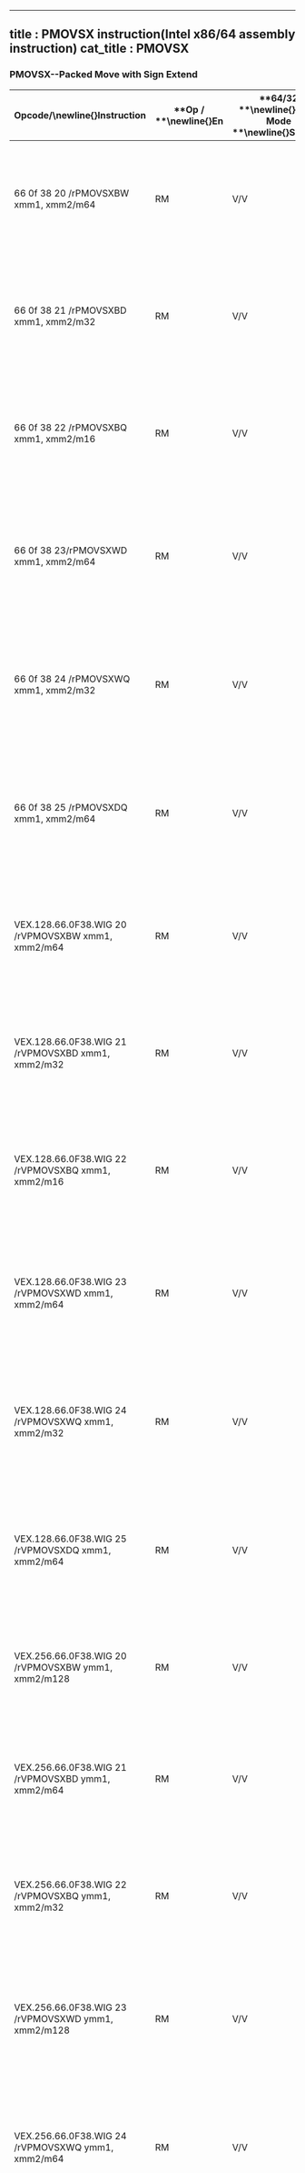 ----------------------------
title : PMOVSX instruction(Intel x86/64 assembly instruction)
cat_title : PMOVSX
----------------------------
### PMOVSX--Packed Move with Sign Extend 


|**Opcode/**\newline{}**Instruction**|**Op / **\newline{}**En**|**64/32 **\newline{}**bit Mode **\newline{}**Support**|**CPUID **\newline{}**Feature **\newline{}**Flag**|**Description**|
|------------------------------------|-------------------------|------------------------------------------------------|--------------------------------------------------|---------------|
|66 0f 38 20 /rPMOVSXBW xmm1, xmm2/m64|RM|V/V|SSE4_1|Sign extend 8 packed 8-bit integers in the low 8 bytes of xmm2/m64 to 8 packed 16-bit integers in xmm1.|
|66 0f 38 21 /rPMOVSXBD xmm1, xmm2/m32|RM|V/V|SSE4_1|Sign extend 4 packed 8-bit integers in the low 4 bytes of xmm2/m32 to 4 packed 32-bit integers in xmm1.|
|66 0f 38 22 /rPMOVSXBQ xmm1, xmm2/m16|RM|V/V|SSE4_1|Sign extend 2 packed 8-bit integers in the low 2 bytes of xmm2/m16 to 2 packed 64-bit integers in xmm1.|
|66 0f 38 23/rPMOVSXWD xmm1, xmm2/m64|RM|V/V|SSE4_1|Sign extend 4 packed 16-bit integers in the low 8 bytes of xmm2/m64 to 4 packed 32-bit integers in xmm1.|
|66 0f 38 24 /rPMOVSXWQ xmm1, xmm2/m32|RM|V/V|SSE4_1|Sign extend 2 packed 16-bit integers in the low 4 bytes of xmm2/m32 to 2 packed 64-bit integers in xmm1.|
|66 0f 38 25 /rPMOVSXDQ xmm1, xmm2/m64|RM|V/V|SSE4_1|Sign extend 2 packed 32-bit integers in the low 8 bytes of xmm2/m64 to 2 packed 64-bit integers in xmm1.|
|VEX.128.66.0F38.WIG 20 /rVPMOVSXBW xmm1, xmm2/m64|RM|V/V|AVX|Sign extend 8 packed 8-bit integers in the low 8 bytes of xmm2/m64 to 8 packed 16-bit integers in xmm1.|
|VEX.128.66.0F38.WIG 21 /rVPMOVSXBD xmm1, xmm2/m32|RM|V/V|AVX|Sign extend 4 packed 8-bit integers in the low 4 bytes of xmm2/m32 to 4 packed 32-bit integers in xmm1.|
|VEX.128.66.0F38.WIG 22 /rVPMOVSXBQ xmm1, xmm2/m16|RM|V/V|AVX|Sign extend 2 packed 8-bit integers in the low 2 bytes of xmm2/m16 to 2 packed 64-bit integers in xmm1.|
|VEX.128.66.0F38.WIG 23 /rVPMOVSXWD xmm1, xmm2/m64|RM|V/V|AVX|Sign extend 4 packed 16-bit integers in the low 8 bytes of xmm2/m64 to 4 packed 32-bit integers in xmm1.|
|VEX.128.66.0F38.WIG 24 /rVPMOVSXWQ xmm1, xmm2/m32|RM|V/V|AVX|Sign extend 2 packed 16-bit integers in the low 4 bytes of xmm2/m32 to 2 packed 64-bit integers in xmm1.|
|VEX.128.66.0F38.WIG 25 /rVPMOVSXDQ xmm1, xmm2/m64|RM|V/V|AVX|Sign extend 2 packed 32-bit integers in the low 8 bytes of xmm2/m64 to 2 packed 64-bit integers in xmm1.|
|VEX.256.66.0F38.WIG 20 /rVPMOVSXBW ymm1, xmm2/m128|RM|V/V|AVX2|Sign extend 16 packed 8-bit integers in xmm2/m128 to 16 packed 16-bit integers in ymm1.|
|VEX.256.66.0F38.WIG 21 /rVPMOVSXBD ymm1, xmm2/m64|RM|V/V|AVX2|Sign extend 8 packed 8-bit integers in the low 8 bytes of xmm2/m64 to 8 packed 32-bit integers in ymm1.|
|VEX.256.66.0F38.WIG 22 /rVPMOVSXBQ ymm1, xmm2/m32|RM|V/V|AVX2|Sign extend 4 packed 8-bit integers in the low 4 bytes of xmm2/m32 to 4 packed 64-bit integers in ymm1.|
|VEX.256.66.0F38.WIG 23 /rVPMOVSXWD ymm1, xmm2/m128|RM|V/V|AVX2|Sign extend 8 packed 16-bit integers in the low 16 bytes of xmm2/m128 to 8 packed 32-bit integers in ymm1.|
|VEX.256.66.0F38.WIG 24 /rVPMOVSXWQ ymm1, xmm2/m64|RM|V/V|AVX2|Sign extend 4 packed 16-bit integers in the low 8 bytes of xmm2/m64 to 4 packed 64-bit integers in ymm1.|
|VEX.256.66.0F38.WIG 25 /rVPMOVSXDQ ymm1, xmm2/m128|RM|V/V|AVX2|Sign extend 4 packed 32-bit integers in the low 16 bytes of xmm2/m128 to 4 packed 64-bit integers in ymm1.|
|EVEX.128.66.0F38.WIG 20 /rVPMOVSXBW xmm1 {k1}{z}, xmm2/m64|HVM|V/V|AVX512VLAVX512BW|Sign extend 8 packed 8-bit integers in xmm2/m64 to 8 packed 16-bit integers in zmm1.|
|EVEX.256.66.0F38.WIG 20 /rVPMOVSXBW ymm1 {k1}{z}, xmm2/m128|HVM|V/V|AVX512VLAVX512BW|Sign extend 16 packed 8-bit integers in xmm2/m128 to 16 packed 16-bit integers in ymm1.|
|EVEX.512.66.0F38.WIG 20 /rVPMOVSXBW zmm1 {k1}{z}, ymm2/m256|HVM|V/V|AVX512BW|Sign extend 32 packed 8-bit integers in ymm2/m256 to 32 packed 16-bit integers in zmm1.|
|EVEX.128.66.0F38.WIG 21 /rVPMOVSXBD xmm1 {k1}{z}, xmm2/m32|QVM|V/V|AVX512VLAVX512F|Sign extend 4 packed 8-bit integers in the low 4 bytes of xmm2/m32 to 4 packed 32-bit integers in xmm1 subject to writemask k1.|


|**Opcode/**\newline{}**Instruction**|**Op / **\newline{}**En**|**64/32 **\newline{}**bit Mode **\newline{}**Support**|**CPUID **\newline{}**Feature **\newline{}**Flag**|**Description**|
|------------------------------------|-------------------------|------------------------------------------------------|--------------------------------------------------|---------------|
|EVEX.256.66.0F38.WIG 21 /rVPMOVSXBD ymm1 {k1}{z}, xmm2/m64|QVM|V/V|AVX512VLAVX512F|Sign extend 8 packed 8-bit integers in the low 8 bytes of xmm2/m64 to 8 packed 32-bit integers in ymm1 subject to writemask k1.|
|EVEX.512.66.0F38.WIG 21 /rVPMOVSXBD zmm1 {k1}{z}, xmm2/m128|QVM|V/V|AVX512F|Sign extend 16 packed 8-bit integers in the low 16 bytes of xmm2/m128 to 16 packed 32-bit integers in zmm1 subject to writemask k1.|
|EVEX.128.66.0F38.WIG 22 /rVPMOVSXBQ xmm1 {k1}{z}, xmm2/m16|OVM|V/V|AVX512VLAVX512F|Sign extend 2 packed 8-bit integers in the low 2 bytes of xmm2/m16 to 2 packed 64-bit integers in xmm1 subject to writemask k1.|
|EVEX.256.66.0F38.WIG 22 /rVPMOVSXBQ ymm1 {k1}{z}, xmm2/m32|OVM|V/V|AVX512VLAVX512F|Sign extend 4 packed 8-bit integers in the low 4 bytes of xmm2/m32 to 4 packed 64-bit integers in ymm1 subject to writemask k1.|
|EVEX.512.66.0F38.WIG 22 /rVPMOVSXBQ zmm1 {k1}{z}, xmm2/m64|OVM|V/V|AVX512F|Sign extend 8 packed 8-bit integers in the low 8 bytes of xmm2/m64 to 8 packed 64-bit integers in zmm1 subject to writemask k1.|
|EVEX.128.66.0F38.WIG 23 /rVPMOVSXWD xmm1 {k1}{z}, xmm2/m64|HVM|V/V|AVX512VLAVX512F|Sign extend 4 packed 16-bit integers in the low 8 bytes of ymm2/mem to 4 packed 32-bit integers in xmm1 subject to writemask k1.|
|EVEX.256.66.0F38.WIG 23 /rVPMOVSXWD ymm1 {k1}{z}, xmm2/m128|HVM|V/V|AVX512VLAVX512F|Sign extend 8 packed 16-bit integers in the low 16 bytes of ymm2/m128 to 8 packed 32-bit integers in ymm1 subject to writemask k1.|
|EVEX.512.66.0F38.WIG 23 /rVPMOVSXWD zmm1 {k1}{z}, ymm2/m256|HVM|V/V|AVX512F|Sign extend 16 packed 16-bit integers in the low 32 bytes of ymm2/m256 to 16 packed 32-bit integers in zmm1 subject to writemask k1. |
|EVEX.128.66.0F38.WIG 24 /rVPMOVSXWQ xmm1 {k1}{z}, xmm2/m32|QVM|V/V|AVX512VLAVX512F|Sign extend 2 packed 16-bit integers in the low 4 bytes of xmm2/m32 to 2 packed 64-bit integers in xmm1 subject to writemask k1.|
|EVEX.256.66.0F38.WIG 24 /rVPMOVSXWQ ymm1 {k1}{z}, xmm2/m64|QVM|V/V|AVX512VLAVX512F|Sign extend 4 packed 16-bit integers in the low 8 bytes of xmm2/m64 to 4 packed 64-bit integers in ymm1 subject to writemask k1.|
|EVEX.512.66.0F38.WIG 24 /rVPMOVSXWQ zmm1 {k1}{z}, xmm2/m128|QVM|V/V|AVX512F|Sign extend 8 packed 16-bit integers in the low 16 bytes of xmm2/m128 to 8 packed 64-bit integers in zmm1 subject to writemask k1.|
|EVEX.128.66.0F38.W0 25 /rVPMOVSXDQ xmm1 {k1}{z}, xmm2/m64|HVM|V/V|AVX512VLAVX512F|Sign extend 2 packed 32-bit integers in the low 8 bytes of xmm2/m64 to 2 packed 64-bit integers in zmm1 using writemask k1.|
|EVEX.256.66.0F38.W0 25 /rVPMOVSXDQ ymm1 {k1}{z}, xmm2/m128|HVM|V/V|AVX512VLAVX512F|Sign extend 4 packed 32-bit integers in the low 16 bytes of xmm2/m128 to 4 packed 64-bit integers in zmm1 using writemask k1.|
|EVEX.512.66.0F38.W0 25 /rVPMOVSXDQ zmm1 {k1}{z}, ymm2/m256|HVM|V/V|AVX512F|Sign extend 8 packed 32-bit integers in the low 32 bytes of ymm2/m256 to 8 packed 64-bit integers in zmm1 using writemask k1. |
### Instruction Operand Encoding


|Op/En|Operand 1|Operand 2|Operand 3|Operand 4|
|-----|---------|---------|---------|---------|
|RM|ModRM:reg (w)|ModRM:r/m (r)|NA|NA|
|HVM, QVM, OVM|ModRM:reg (w)|ModRM:r/m (r)|NA|NA|
### Description


Legacy and VEX encoded versions: Packed byte, word, or dword integers in the low bytes of the source operand (second operand) are sign extended to word, dword, or quadword integers and stored in packed signed bytes the destination operand.

128-bit Legacy SSE version: Bits (MAX_VL-1:128) of the corresponding destination register remain unchanged.

VEX.128 and EVEX.128 encoded versions: Bits (MAX_VL-1:128) of the corresponding destination register are zeroed.

VEX.256 and EVEX.256 encoded versions: Bits (MAX_VL-1:256) of the corresponding destination register are zeroed. 

EVEX encoded versions: Packed byte, word or dword integers starting from the low bytes of the source operand (second operand) are sign extended to word, dword or quadword integers and stored to the destination operand under the writemask. The destination register is XMM, YMM or ZMM Register.

Note: VEX.vvvv and EVEX.vvvv are reserved and must be 1111b otherwise instructions will #UD.


### Operation
#### Packed_Sign_Extend_BYTE_to_WORD(DEST, SRC)
```info-verb
DEST[15:0] <- SignExtend(SRC[7:0]);
DEST[31:16] <- SignExtend(SRC[15:8]);
DEST[47:32]  <-SignExtend(SRC[23:16]);
DEST[63:48]  <-SignExtend(SRC[31:24]);
DEST[79:64]  <-SignExtend(SRC[39:32]);
DEST[95:80] <- SignExtend(SRC[47:40]);
DEST[111:96] <- SignExtend(SRC[55:48]);
DEST[127:112]  <-SignExtend(SRC[63:56]);
```
#### Packed_Sign_Extend_BYTE_to_DWORD(DEST, SRC)
```info-verb
DEST[31:0]  <-SignExtend(SRC[7:0]);
DEST[63:32]  <-SignExtend(SRC[15:8]);
DEST[95:64] <- SignExtend(SRC[23:16]);
DEST[127:96]  <-SignExtend(SRC[31:24]);
```
#### Packed_Sign_Extend_BYTE_to_QWORD(DEST, SRC)
```info-verb
DEST[63:0] <- SignExtend(SRC[7:0]);
DEST[127:64]  <-SignExtend(SRC[15:8]);
```
#### Packed_Sign_Extend_WORD_to_DWORD(DEST, SRC)
```info-verb
DEST[31:0]  <-SignExtend(SRC[15:0]);
DEST[63:32] <- SignExtend(SRC[31:16]);
DEST[95:64]  <-SignExtend(SRC[47:32]);
DEST[127:96] <- SignExtend(SRC[63:48]);
```
#### Packed_Sign_Extend_WORD_to_QWORD(DEST, SRC)
```info-verb
DEST[63:0] <- SignExtend(SRC[15:0]);
DEST[127:64] <- SignExtend(SRC[31:16]);
```
#### Packed_Sign_Extend_DWORD_to_QWORD(DEST, SRC)
```info-verb
DEST[63:0]  <-SignExtend(SRC[31:0]);
DEST[127:64] <- SignExtend(SRC[63:32]);
```
#### VPMOVSXBW (EVEX encoded versions)
```info-verb
(KL, VL) = (8, 128), (16, 256), (32, 512)
Packed_Sign_Extend_BYTE_to_WORD(TMP_DEST[127:0], SRC[63:0])
IF VL >= 256
 Packed_Sign_Extend_BYTE_to_WORD(TMP_DEST[255:128], SRC[127:64])
FI;
IF VL >= 512
 Packed_Sign_Extend_BYTE_to_WORD(TMP_DEST[383:256], SRC[191:128])
 Packed_Sign_Extend_BYTE_to_WORD(TMP_DEST[511:384], SRC[255:192])
FI;
FOR j  <- 0 TO KL-1
 i  <- j \htmlonly{*} 16
 IF k1[j] OR \htmlonly{*}no writemask\htmlonly{*}
   THEN DEST[i+15:i] <-  TEMP_DEST[i+15:i]
   ELSE 
    IF \htmlonly{*}merging-masking\htmlonly{*} ; merging-masking
      THEN \htmlonly{*}DEST[i+15:i] remains unchanged\htmlonly{*}
      ELSE \htmlonly{*}zeroing-masking\htmlonly{*} ; zeroing-masking
        DEST[i+15:i]  <- 0
FI
 FI;
ENDFOR
DEST[MAX_VL-1:VL]  <- 0
```
#### VPMOVSXBD (EVEX encoded versions)
```info-verb
(KL, VL) = (4, 128), (8, 256), (16, 512)
Packed_Sign_Extend_BYTE_to_DWORD(TMP_DEST[127:0], SRC[31:0])
IF VL >= 256
 Packed_Sign_Extend_BYTE_to_DWORD(TMP_DEST[255:128], SRC[63:32])
FI;
IF VL >= 512
 Packed_Sign_Extend_BYTE_to_DWORD(TMP_DEST[383:256], SRC[95:64])
 Packed_Sign_Extend_BYTE_to_DWORD(TMP_DEST[511:384], SRC[127:96])
FI;
FOR j  <- 0 TO KL-1
 i <-  j * 32
 IF k1[j] OR *no writemask*
   THEN DEST[i+31:i]  <- TEMP_DEST[i+31:i]
   ELSE 
    IF *merging-masking* ; merging-masking
      THEN *DEST[i+31:i] remains unchanged*
      ELSE *zeroing-masking* ; zeroing-masking
        DEST[i+31:i] <-  0
    FI
 FI;
ENDFOR
DEST[MAX_VL-1:VL]  <- 0
```
#### VPMOVSXBQ (EVEX encoded versions)
```info-verb
(KL, VL) = (2, 128), (4, 256), (8, 512)
Packed_Sign_Extend_BYTE_to_QWORD(TMP_DEST[127:0], SRC[15:0])
IF VL >= 256
 Packed_Sign_Extend_BYTE_to_QWORD(TMP_DEST[255:128], SRC[31:16])
FI;
IF VL >= 512
 Packed_Sign_Extend_BYTE_to_QWORD(TMP_DEST[383:256], SRC[47:32])
 Packed_Sign_Extend_BYTE_to_QWORD(TMP_DEST[511:384], SRC[63:48])
FI;
FOR j  <- 0 TO KL-1
 i  <- j * 64
 IF k1[j] OR *no writemask*
   THEN DEST[i+63:i] <-  TEMP_DEST[i+63:i]
   ELSE 
    IF *merging-masking* ; merging-masking
      THEN *DEST[i+63:i] remains unchanged*
      ELSE *zeroing-masking* ; zeroing-masking
        DEST[i+63:i]  <- 0
    FI
 FI;
ENDFOR
DEST[MAX_VL-1:VL]  <- 0
```
#### VPMOVSXWD (EVEX encoded versions)
```info-verb
(KL, VL) = (4, 128), (8, 256), (16, 512)
Packed_Sign_Extend_WORD_to_DWORD(TMP_DEST[127:0], SRC[63:0])
IF VL >= 256
 Packed_Sign_Extend_WORD_to_DWORD(TMP_DEST[255:128], SRC[127:64])
FI;
IF VL >= 512
 Packed_Sign_Extend_WORD_to_DWORD(TMP_DEST[383:256], SRC[191:128])
 Packed_Sign_Extend_WORD_to_DWORD(TMP_DEST[511:384], SRC[256:192])
FI;
FOR j <-  0 TO KL-1
 i <-  j * 32
 IF k1[j] OR *no writemask*
   THEN DEST[i+31:i] <-  TEMP_DEST[i+31:i]
   ELSE 
    IF *merging-masking* ; merging-masking
      THEN *DEST[i+31:i] remains unchanged*
      ELSE *zeroing-masking* ; zeroing-masking
        DEST[i+31:i]  <- 0
    FI
 FI;
ENDFOR
DEST[MAX_VL-1:VL] <-  0
```
#### VPMOVSXWQ (EVEX encoded versions)
```info-verb
(KL, VL) = (2, 128), (4, 256), (8, 512)
Packed_Sign_Extend_WORD_to_QWORD(TMP_DEST[127:0], SRC[31:0])
IF VL >= 256
 Packed_Sign_Extend_WORD_to_QWORD(TMP_DEST[255:128], SRC[63:32])
FI;
IF VL >= 512
 Packed_Sign_Extend_WORD_to_QWORD(TMP_DEST[383:256], SRC[95:64])
 Packed_Sign_Extend_WORD_to_QWORD(TMP_DEST[511:384], SRC[127:96])
FI;
FOR j <-  0 TO KL-1
 i  <- j * 64
 IF k1[j] OR *no writemask*
   THEN DEST[i+63:i]  <- TEMP_DEST[i+63:i]
   ELSE 
    IF *merging-masking* ; merging-masking
      THEN *DEST[i+63:i] remains unchanged*
      ELSE *zeroing-masking* ; zeroing-masking
        DEST[i+63:i]  <- 0
    FI
 FI;
ENDFOR
DEST[MAX_VL-1:VL]  <- 0
```
#### VPMOVSXDQ (EVEX encoded versions)
```info-verb
(KL, VL) = (2, 128), (4, 256), (8, 512)
Packed_Sign_Extend_DWORD_to_QWORD(TEMP_DEST[127:0], SRC[63:0])
IF VL >= 256
 Packed_Sign_Extend_DWORD_to_QWORD(TEMP_DEST[255:128], SRC[127:64])
FI;
IF VL >= 512
 Packed_Sign_Extend_DWORD_to_QWORD(TEMP_DEST[383:256], SRC[191:128])
 Packed_Sign_Extend_DWORD_to_QWORD(TEMP_DEST[511:384], SRC[255:192])
FI;
FOR j  <- 0 TO KL-1
 i <-  j * 64
 IF k1[j] OR *no writemask*
   THEN DEST[i+63:i]  <- TEMP_DEST[i+63:i]
   ELSE 
    IF *merging-masking* ; merging-masking
      THEN *DEST[i+63:i] remains unchanged*
      ELSE *zeroing-masking* ; zeroing-masking
        DEST[i+63:i] <-  0
    FI
 FI;
ENDFOR
DEST[MAX_VL-1:VL]  <- 0
```
#### VPMOVSXBW (VEX.256 encoded version)
```info-verb
Packed_Sign_Extend_BYTE_to_WORD(DEST[127:0], SRC[63:0])
Packed_Sign_Extend_BYTE_to_WORD(DEST[255:128], SRC[127:64])
DEST[MAX_VL-1:256] <-  0
```
#### VPMOVSXBD (VEX.256 encoded version)
```info-verb
Packed_Sign_Extend_BYTE_to_DWORD(DEST[127:0], SRC[31:0])
Packed_Sign_Extend_BYTE_to_DWORD(DEST[255:128], SRC[63:32])
DEST[MAX_VL-1:256] <-  0
```
#### VPMOVSXBQ (VEX.256 encoded version)
```info-verb
Packed_Sign_Extend_BYTE_to_QWORD(DEST[127:0], SRC[15:0])
Packed_Sign_Extend_BYTE_to_QWORD(DEST[255:128], SRC[31:16])
DEST[MAX_VL-1:256] <-  0
```
#### VPMOVSXWD (VEX.256 encoded version)
```info-verb
Packed_Sign_Extend_WORD_to_DWORD(DEST[127:0], SRC[63:0])
Packed_Sign_Extend_WORD_to_DWORD(DEST[255:128], SRC[127:64])
DEST[MAX_VL-1:256] <-  0
```
#### VPMOVSXWQ (VEX.256 encoded version)
```info-verb
Packed_Sign_Extend_WORD_to_QWORD(DEST[127:0], SRC[31:0])
Packed_Sign_Extend_WORD_to_QWORD(DEST[255:128], SRC[63:32])
DEST[MAX_VL-1:256]  <- 0
```
#### VPMOVSXDQ (VEX.256 encoded version)
```info-verb
Packed_Sign_Extend_DWORD_to_QWORD(DEST[127:0], SRC[63:0])
Packed_Sign_Extend_DWORD_to_QWORD(DEST[255:128], SRC[127:64])
DEST[MAX_VL-1:256] <-  0
```
#### VPMOVSXBW (VEX.128 encoded version)
```info-verb
Packed_Sign_Extend_BYTE_to_WORDDEST[127:0], SRC[127:0]()
DEST[MAX_VL-1:128]  <-0
```
#### VPMOVSXBD (VEX.128 encoded version)
```info-verb
Packed_Sign_Extend_BYTE_to_DWORD(DEST[127:0], SRC[127:0])
DEST[MAX_VL-1:128]  <-0
```
#### VPMOVSXBQ (VEX.128 encoded version)
```info-verb
Packed_Sign_Extend_BYTE_to_QWORD(DEST[127:0], SRC[127:0])
DEST[MAX_VL-1:128]  <-0
```
#### VPMOVSXWD (VEX.128 encoded version)
```info-verb
Packed_Sign_Extend_WORD_to_DWORD(DEST[127:0], SRC[127:0])
DEST[MAX_VL-1:128] <- 0
```
#### VPMOVSXWQ (VEX.128 encoded version)
```info-verb
Packed_Sign_Extend_WORD_to_QWORD(DEST[127:0], SRC[127:0])
DEST[MAX_VL-1:128] <- 0
```
#### VPMOVSXDQ (VEX.128 encoded version)
```info-verb
Packed_Sign_Extend_DWORD_to_QWORD(DEST[127:0], SRC[127:0])
DEST[MAX_VL-1:128]  <-0
```
#### PMOVSXBW
```info-verb
Packed_Sign_Extend_BYTE_to_WORD(DEST[127:0], SRC[127:0])
DEST[MAX_VL-1:128] (Unmodified)
```
#### PMOVSXBD
```info-verb
Packed_Sign_Extend_BYTE_to_DWORD(DEST[127:0], SRC[127:0])
DEST[MAX_VL-1:128] (Unmodified)
```
#### PMOVSXBQ
```info-verb
Packed_Sign_Extend_BYTE_to_QWORD(DEST[127:0], SRC[127:0])
DEST[MAX_VL-1:128] (Unmodified)
```
#### PMOVSXWD
```info-verb
Packed_Sign_Extend_WORD_to_DWORD(DEST[127:0], SRC[127:0])
DEST[MAX_VL-1:128] (Unmodified)
```
#### PMOVSXWQ
```info-verb
Packed_Sign_Extend_WORD_to_QWORD(DEST[127:0], SRC[127:0])
DEST[MAX_VL-1:128] (Unmodified)
```
#### PMOVSXDQ
```info-verb
Packed_Sign_Extend_DWORD_to_QWORD(DEST[127:0], SRC[127:0])
DEST[MAX_VL-1:128] (Unmodified)
```

### Intel C/C++ Compiler Intrinsic Equivalent

```cpp
VPMOVSXBW __m512i _mm512_cvtepi8_epi16(__m512i a);
VPMOVSXBW __m512i _mm512_mask_cvtepi8_epi16(__m512i a, __mmask32 k, __m512i b);
VPMOVSXBW __m512i _mm512_maskz_cvtepi8_epi16( __mmask32 k, __m512i b);
VPMOVSXBD __m512i _mm512_cvtepi8_epi32(__m512i a);
VPMOVSXBD __m512i _mm512_mask_cvtepi8_epi32(__m512i a, __mmask16 k, __m512i b);
VPMOVSXBD __m512i _mm512_maskz_cvtepi8_epi32( __mmask16 k, __m512i b);
VPMOVSXBQ __m512i _mm512_cvtepi8_epi64(__m512i a);
VPMOVSXBQ __m512i _mm512_mask_cvtepi8_epi64(__m512i a, __mmask8 k, __m512i b);
VPMOVSXBQ __m512i _mm512_maskz_cvtepi8_epi64( __mmask8 k, __m512i a);
VPMOVSXDQ __m512i _mm512_cvtepi32_epi64(__m512i a);
VPMOVSXDQ __m512i _mm512_mask_cvtepi32_epi64(__m512i a, __mmask8 k, __m512i b);
VPMOVSXDQ __m512i _mm512_maskz_cvtepi32_epi64( __mmask8 k, __m512i a);
VPMOVSXWD __m512i _mm512_cvtepi16_epi32(__m512i a);
VPMOVSXWD __m512i _mm512_mask_cvtepi16_epi32(__m512i a, __mmask16 k, __m512i b);
VPMOVSXWD __m512i _mm512_maskz_cvtepi16_epi32(__mmask16 k, __m512i a);
VPMOVSXWQ __m512i _mm512_cvtepi16_epi64(__m512i a);
VPMOVSXWQ __m512i _mm512_mask_cvtepi16_epi64(__m512i a, __mmask8 k, __m512i b);
VPMOVSXWQ __m512i _mm512_maskz_cvtepi16_epi64( __mmask8 k, __m512i a);
VPMOVSXBW __m256i _mm256_cvtepi8_epi16(__m256i a);
VPMOVSXBW __m256i  _mm256_mask_cvtepi8_epi16(__m256i a, __mmask16 k, __m256i b);
VPMOVSXBW __m256i _mm256_maskz_cvtepi8_epi16( __mmask16 k, __m256i b);
VPMOVSXBD __m256i _mm256_cvtepi8_epi32(__m256i a);
VPMOVSXBD __m256i _mm256_mask_cvtepi8_epi32(__m256i a, __mmask8 k, __m256i b);
VPMOVSXBD __m256i _mm256_maskz_cvtepi8_epi32( __mmask8 k, __m256i b);
VPMOVSXBQ __m256i _mm256_cvtepi8_epi64(__m256i a);
VPMOVSXBQ __m256i _mm256_mask_cvtepi8_epi64(__m256i a, __mmask8 k, __m256i b);
VPMOVSXBQ __m256i _mm256_maskz_cvtepi8_epi64( __mmask8 k, __m256i a);
VPMOVSXDQ __m256i _mm256_cvtepi32_epi64(__m256i a);
VPMOVSXDQ __m256i _mm256_mask_cvtepi32_epi64(__m256i a, __mmask8 k, __m256i b);
VPMOVSXDQ __m256i _mm256_maskz_cvtepi32_epi64( __mmask8 k, __m256i a);
VPMOVSXWD __m256i _mm256_cvtepi16_epi32(__m256i a);
VPMOVSXWD __m256i _mm256_mask_cvtepi16_epi32(__m256i a, __mmask16 k, __m256i b);
VPMOVSXWD __m256i _mm256_maskz_cvtepi16_epi32(__mmask16 k, __m256i a);
VPMOVSXWQ __m256i _mm256_cvtepi16_epi64(__m256i a);
VPMOVSXWQ __m256i _mm256_mask_cvtepi16_epi64(__m256i a, __mmask8 k, __m256i b);
VPMOVSXWQ __m256i _mm256_maskz_cvtepi16_epi64( __mmask8 k, __m256i a);
VPMOVSXBW __m128i  _mm_mask_cvtepi8_epi16(__m128i a, __mmask8 k, __m128i b);
VPMOVSXBW __m128i _mm_maskz_cvtepi8_epi16( __mmask8 k, __m128i b);
VPMOVSXBD __m128i _mm_mask_cvtepi8_epi32(__m128i a, __mmask8 k, __m128i b);
VPMOVSXBD __m128i _mm_maskz_cvtepi8_epi32( __mmask8 k, __m128i b);
VPMOVSXBQ __m128i _mm_mask_cvtepi8_epi64(__m128i a, __mmask8 k, __m128i b);
VPMOVSXBQ __m128i _mm_maskz_cvtepi8_epi64( __mmask8 k, __m128i a);
VPMOVSXDQ __m128i _mm_mask_cvtepi32_epi64(__m128i a, __mmask8 k, __m128i b);
VPMOVSXDQ __m128i _mm_maskz_cvtepi32_epi64( __mmask8 k, __m128i a);
VPMOVSXWD __m128i _mm_mask_cvtepi16_epi32(__m128i a, __mmask16 k, __m128i b);
VPMOVSXWD __m128i _mm_maskz_cvtepi16_epi32(__mmask16 k, __m128i a);
VPMOVSXWQ __m128i _mm_mask_cvtepi16_epi64(__m128i a, __mmask8 k, __m128i b);
VPMOVSXWQ __m128i _mm_maskz_cvtepi16_epi64( __mmask8 k, __m128i a);
PMOVSXBW __m128i _mm_ cvtepi8_epi16 ( __m128i a);
PMOVSXBD __m128i _mm_ cvtepi8_epi32 ( __m128i a);
PMOVSXBQ __m128i _mm_ cvtepi8_epi64 ( __m128i a);
PMOVSXWD __m128i _mm_ cvtepi16_epi32 ( __m128i a);
PMOVSXWQ __m128i _mm_ cvtepi16_epi64 ( __m128i a);
PMOVSXDQ __m128i _mm_ cvtepi32_epi64 ( __m128i a);
```
### SIMD Floating-Point Exceptions


None

### Other Exceptions


Non-EVEX-encoded instruction, see Exceptions Type 5.

EVEX-encoded instruction, see Exceptions Type E5.

#UD  If VEX.vvvv != 1111B, or EVEX.vvvv != 1111B.


